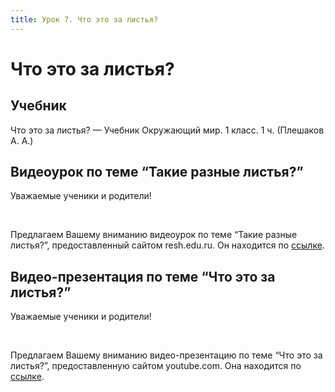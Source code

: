 ```yaml
---
title: Урок 7. Что это за листья?
---
```


# Что это за листья?

## Учебник

Что это за листья? — Учебник Окружающий мир. 1 класс. 1 ч. (Плешаков А. А.)

## Видеоурок по теме “Такие разные листья?”

<p>Уважаемые ученики и родители!</p>
<p>&nbsp;</p>
<p>Предлагаем Вашему вниманию видеоурок по теме &ldquo;Такие разные листья?&rdquo;, предоставленный сайтом resh.edu.ru. Он находится по&nbsp;<a href="https://resh.edu.ru/subject/lesson/4043/main/117459/">ссылке</a>.</p>

## Видео-презентация по теме “Что это за листья?”

<p>Уважаемые ученики и родители!</p>
<p>&nbsp;</p>
<p>Предлагаем Вашему вниманию видео-презентацию по теме “Что это за листья?”, предоставленную сайтом youtube.com. Она находится по <a href="https://www.youtube.com/watch?v=nvq5d6hOdoQ">ссылке</a>.</p>